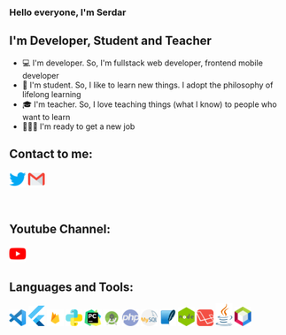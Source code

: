 ### Hello everyone, I'm Serdar

## I'm Developer, Student and Teacher
- 💻 I'm developer. So, I'm fullstack web developer, frontend mobile developer
- 📖 I'm student. So, I like to learn new things. I adopt the philosophy of lifelong learning
- 🎓 I'm teacher. So, I love teaching things (what I know) to people who want to learn
- 🏋🏻‍♂️ I'm ready to get a new job

## Contact to me:
[<img src="twitter.png" width="30">](https://www.twitter.com/serdarplt_)
[<img src="gmail.png" width="30">](mailto:serdar.plt21@gmail.com)

<br />

## Youtube Channel:
[<img src="youtube.png" width="30">](https://www.youtube.com/channel/UCcGkVD4b22EOGSDdnnJ2QkA?view_as=subscriber)


## Languages and Tools:
[<img src="vscode.png" width="30">](https://code.visualstudio.com/)
[<img src="flutter.png" width="30">](https://flutter.dev/)
[<img src="firebase.png" width="30">](https://firebase.google.com/)
[<img src="python.png" width="30">](https://www.python.org/)
[<img src="pycharm.png" width="30">](https://www.jetbrains.com/pycharm/)
[<img src="android_studio.png" width="30">](https://developer.android.com/studio)
[<img src="php.png" width="30">](https://www.php.net/)
[<img src="mysql.png" width="30">](https://www.mysql.com/)
[<img src="sqlite.png" width="30">](https://www.sqlite.org/index.html)
[<img src="nodejs.png" width="30">](https://nodejs.org/en/)
[<img src="laravel.png" width="30">](https://laravel.com/)
[<img src="java.png" width="30">](https://www.java.com/en/)
[<img src="netbeans.png" width="30">](https://netbeans.org/)